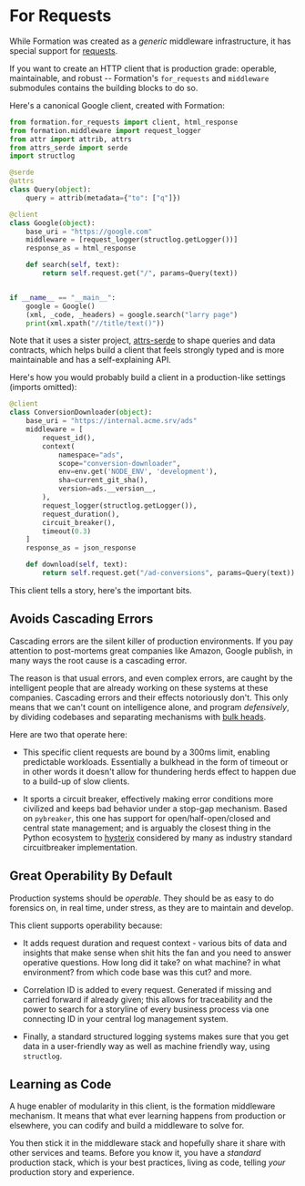 # For Requests

While Formation was created as a _generic_ middleware infrastructure, it has special support for [requests](https://github.com/requests/requests).

If you want to create an HTTP client that is production grade: operable, maintainable, and robust -- Formation's `for_requests` and `middleware` submodules contains the building blocks to do so.

Here's a canonical Google client, created with Formation:

```py
from formation.for_requests import client, html_response
from formation.middleware import request_logger
from attr import attrib, attrs
from attrs_serde import serde
import structlog

@serde
@attrs
class Query(object):
    query = attrib(metadata={"to": ["q"]})

@client
class Google(object):
    base_uri = "https://google.com"
    middleware = [request_logger(structlog.getLogger())]
    response_as = html_response

    def search(self, text):
        return self.request.get("/", params=Query(text))


if __name__ == "__main__":
    google = Google()
    (xml, _code, _headers) = google.search("larry page")
    print(xml.xpath("//title/text()"))
```


Note that it uses a sister project, [attrs-serde](https://github.com/jondot/attrs-serde) to shape queries and data contracts, which helps build a client that feels strongly typed and is more maintainable and has a self-explaining API.


Here's how you would probably build a client in a production-like settings (imports omitted):

```py
@client
class ConversionDownloader(object):
    base_uri = "https://internal.acme.srv/ads"
    middleware = [
        request_id(),
        context(
            namespace="ads",
            scope="conversion-downloader",
            env=env.get('NODE_ENV', 'development'),
            sha=current_git_sha(),
            version=ads.__version__,
        ),
        request_logger(structlog.getLogger()),
        request_duration(),
        circuit_breaker(),
        timeout(0.3)
    ]
    response_as = json_response

    def download(self, text):
        return self.request.get("/ad-conversions", params=Query(text))
```

This client tells a story, here's the important bits.

## Avoids Cascading Errors 

Cascading errors are the silent killer of production environments. If you pay attention to post-mortems great companies like Amazon, Google publish, in many ways the root cause is a cascading error. 

The reason is that usual errors, and even complex errors, are caught by the intelligent people that are already working on these systems at these companies. Cascading errors and their effects notoriously don't. This only means that we can't count on intelligence alone, and program _defensively_, by dividing codebases and separating mechanisms with [bulk heads](https://en.wikipedia.org/wiki/Bulkhead_(partition)).

Here are two that operate here:

* This specific client requests are bound by a 300ms limit, enabling predictable workloads. Essentially a bulkhead in the form of timeout or in other words it doesn't allow for thundering herds effect to happen due to a build-up of slow clients.

* It sports a circuit breaker, effectively making error conditions more civilized and keeps bad behavior under a stop-gap mechanism. Based on `pybreaker`, this one has support for open/half-open/closed and central state management; and is arguably the closest thing in the Python ecosystem to [hysterix](https://github.com/Netflix/Hystrix) considered by many as industry standard circuitbreaker implementation.


## Great Operability By Default

Production systems should be _operable_. They should be as easy to do forensics on, in real time, under stress, as they are to maintain and develop.

This client supports operability because:

* It adds request duration and request context - various bits of data and insights that make sense when shit hits the fan and you need to answer operative questions. How long did it take? on what machine? in what environment? from which code base was this cut? and more.

* Correlation ID is added to every request. Generated if missing and carried forward if already given; this allows for traceability and the power to search for a storyline of every business process via one connecting ID in your central log management system.

* Finally, a standard structured logging systems makes sure that you get data in a user-friendly way as well as machine friendly way, using `structlog`.

## Learning as Code

A huge enabler of modularity in this client, is the formation middleware 
mechanism. It means that what ever learning happens from production or elsewhere, you can codify and build a middleware to solve for. 

You then stick it in the middleware stack and hopefully share it share with other services and teams. Before you know it, you have a _standard_ production stack, which is your best practices, living as code, telling _your_ production story and experience.


